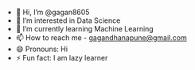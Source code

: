 - 👋 Hi, I’m @gagan8605
- 👀 I’m interested in Data Science
- 🌱 I’m currently learning Machine Learning
- 📫 How to reach me - gagandhanapune@gmail.com
- 😄 Pronouns: Hi
- ⚡ Fun fact: I am lazy learner

<!---
gagan8605/gagan8605 is a ✨ special ✨ repository because its `README.md` (this file) appears on your GitHub profile.
You can click the Preview link to take a look at your changes.
--->
